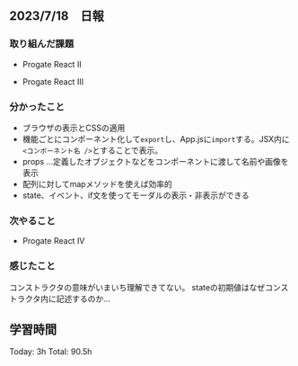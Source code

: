 ## 2023/7/18　日報

### 取り組んだ課題
* Progate React Ⅱ

* Progate React Ⅲ

### 分かったこと
* ブラウザの表示とCSSの適用
* 機能ごとにコンポーネント化して`export`し、App.jsに`import`する。JSX内に`<コンポーネント名 />`とすることで表示。
* props ...定義したオブジェクトなどをコンポーネントに渡して名前や画像を表示
* 配列に対してmapメソッドを使えば効率的
* state、イベント、if文を使ってモーダルの表示・非表示ができる

### 次やること
* Progate React Ⅳ

### 感じたこと
コンストラクタの意味がいまいち理解できてない。
stateの初期値はなぜコンストラクタ内に記述するのか...

## 学習時間

  Today: 3h  Total: 90.5h
